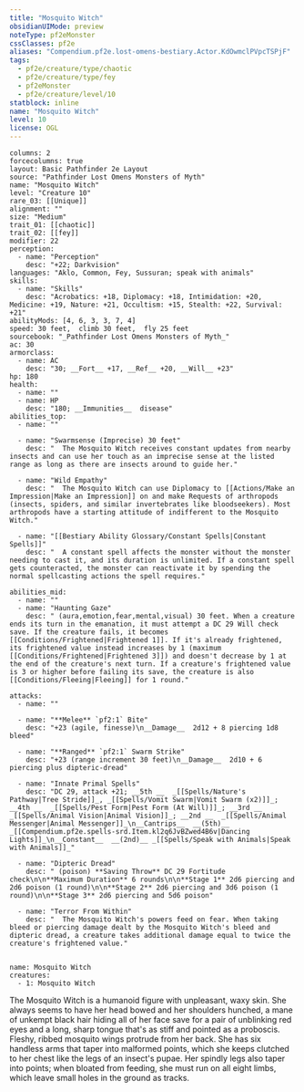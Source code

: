 ```yaml
---
title: "Mosquito Witch"
obsidianUIMode: preview
noteType: pf2eMonster
cssClasses: pf2e
aliases: "Compendium.pf2e.lost-omens-bestiary.Actor.KdOwmclPVpcTSPjF" 
tags:
  - pf2e/creature/type/chaotic
  - pf2e/creature/type/fey
  - pf2eMonster
  - pf2e/creature/level/10
statblock: inline
name: "Mosquito Witch"
level: 10
license: OGL
---
```


```statblock
columns: 2
forcecolumns: true
layout: Basic Pathfinder 2e Layout
source: "Pathfinder Lost Omens Monsters of Myth"
name: "Mosquito Witch"
level: "Creature 10"
rare_03: [[Unique]]
alignment: ""
size: "Medium"
trait_01: [[chaotic]]
trait_02: [[fey]]
modifier: 22
perception:
  - name: "Perception"
    desc: "+22; Darkvision"
languages: "Aklo, Common, Fey, Sussuran; speak with animals"
skills:
  - name: "Skills"
    desc: "Acrobatics: +18, Diplomacy: +18, Intimidation: +20, Medicine: +19, Nature: +21, Occultism: +15, Stealth: +22, Survival: +21"
abilityMods: [4, 6, 3, 3, 7, 4]
speed: 30 feet,  climb 30 feet,  fly 25 feet
sourcebook: "_Pathfinder Lost Omens Monsters of Myth_"
ac: 30
armorclass:
  - name: AC
    desc: "30; __Fort__ +17, __Ref__ +20, __Will__ +23"
hp: 180
health:
  - name: ""
  - name: HP
    desc: "180; __Immunities__  disease"
abilities_top:
  - name: ""

  - name: "Swarmsense (Imprecise) 30 feet"
    desc: "  The Mosquito Witch receives constant updates from nearby insects and can use her touch as an imprecise sense at the listed range as long as there are insects around to guide her."

  - name: "Wild Empathy"
    desc: "  The Mosquito Witch can use Diplomacy to [[Actions/Make an Impression|Make an Impression]] on and make Requests of arthropods (insects, spiders, and similar invertebrates like bloodseekers). Most arthropods have a starting attitude of indifferent to the Mosquito Witch."

  - name: "[[Bestiary Ability Glossary/Constant Spells|Constant Spells]]"
    desc: "  A constant spell affects the monster without the monster needing to cast it, and its duration is unlimited. If a constant spell gets counteracted, the monster can reactivate it by spending the normal spellcasting actions the spell requires."

abilities_mid:
  - name: ""
  - name: "Haunting Gaze"
    desc: " (aura,emotion,fear,mental,visual) 30 feet. When a creature ends its turn in the emanation, it must attempt a DC 29 Will check save. If the creature fails, it becomes [[Conditions/Frightened|Frightened 1]]. If it's already frightened, its frightened value instead increases by 1 (maximum [[Conditions/Frightened|Frightened 3]]) and doesn't decrease by 1 at the end of the creature's next turn. If a creature's frightened value is 3 or higher before failing its save, the creature is also [[Conditions/Fleeing|Fleeing]] for 1 round."

attacks:
  - name: ""

  - name: "**Melee** `pf2:1` Bite"
    desc: "+23 (agile, finesse)\n__Damage__  2d12 + 8 piercing 1d8 bleed"

  - name: "**Ranged** `pf2:1` Swarm Strike"
    desc: "+23 (range increment 30 feet)\n__Damage__  2d10 + 6 piercing plus dipteric-dread"

  - name: "Innate Primal Spells"
    desc: "DC 29, attack +21; __5th __  _[[Spells/Nature's Pathway|Tree Stride]]_, _[[Spells/Vomit Swarm|Vomit Swarm (x2)]]_; __4th __  _[[Spells/Pest Form|Pest Form (At Will)]]_; __3rd __  _[[Spells/Animal Vision|Animal Vision]]_; __2nd __  _[[Spells/Animal Messenger|Animal Messenger]]_\n__Cantrips__  __(5th)__ _[[Compendium.pf2e.spells-srd.Item.kl2q6JvBZwed4B6v|Dancing Lights]]_\n__Constant__  __(2nd)__ _[[Spells/Speak with Animals|Speak with Animals]]_"

  - name: "Dipteric Dread"
    desc: " (poison) **Saving Throw** DC 29 Fortitude check\n\n**Maximum Duration** 6 rounds\n\n**Stage 1** 2d6 piercing and 2d6 poison (1 round)\n\n**Stage 2** 2d6 piercing and 3d6 poison (1 round)\n\n**Stage 3** 2d6 piercing and 5d6 poison"

  - name: "Terror From Within"
    desc: "  The Mosquito Witch's powers feed on fear. When taking bleed or piercing damage dealt by the Mosquito Witch's bleed and dipteric dread, a creature takes additional damage equal to twice the creature's frightened value."
 
```

```encounter-table
name: Mosquito Witch
creatures:
  - 1: Mosquito Witch
```



The Mosquito Witch is a humanoid figure with unpleasant, waxy skin. She always seems to have her head bowed and her shoulders hunched, a mane of unkempt black hair hiding all of her face save for a pair of unblinking red eyes and a long, sharp tongue that's as stiff and pointed as a proboscis. Fleshy, ribbed mosquito wings protrude from her back. She has six handless arms that taper into malformed points, which she keeps clutched to her chest like the legs of an insect's pupae. Her spindly legs also taper into points; when bloated from feeding, she must run on all eight limbs, which leave small holes in the ground as tracks.
